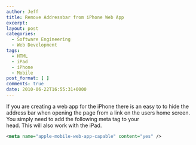 ```yaml
---
author: Jeff
title: Remove Addressbar from iPhone Web App
excerpt:
layout: post
categories:
  - Software Engineering
  - Web Development
tags:
  - HTML
  - iPad
  - iPhone
  - Mobile
post_format: [ ]
comments: true
date: 2010-06-22T16:55:31+0000
---
```

If you are creating a web app for the iPhone there is an easy to to hide the address bar when opening the page from a link on the users home screen. You simply need to add the following meta tag to your  
head. This will also work with the iPad.

``` xml
<meta name="apple-mobile-web-app-capable" content="yes" />
```
